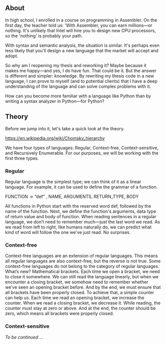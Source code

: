 ## About

In high school, I enrolled in a course on programming in Assembler. On the first day, the teacher told us: 'With Assembler, you can earn millions—or nothing. It's unlikely that Intel will hire you to design new CPU processors, so the 'nothing' is probably your path.

With syntax and semantic analysis, the situation is similar. It's perhaps even less likely that you'll design a new language that the market will accept and adopt.

So why am I reopening my thesis and reworking it? Maybe because it makes me happy—and yes, I do have fun. That could be it. But the answer is different and simpler: knowledge. By rewriting my thesis code in a new language, I can prove to myself (and to potential clients) that I have a deep understanding of the language and can solve complex problems with it.

How can you become more familiar with a language like Python than by writing a syntax analyzer in Python—for Python? 

## Theory

Before we jump into it, let's take a quick look at the theory.

https://en.wikipedia.org/wiki/Chomsky_hierarchy

We have four types of languages: Regular, Context-free, Context-sensitive, and Recursively Enumerable. For our purposes, we will be working with the first three types.

### Regular 
Regular language is the simplest type; we can think of it as a linear language. For example, it can be used to define the grammar of a function.

FUNCTION →  “def” , NAME, ARGUMENTS, RETURN_TYPE, BODY

All functions in Python start with the reserved word def, followed by the name of the function. Next, we define the function's arguments, data type of return value and body of function. When reading sentences in a regular language, we don’t need to remember much—just the last word we read. As we read from left to right, like humans naturally do, we can predict what kind of word will follow the one we've just read. No surprises.

### Context-free 
  Context-free languages are an extension of regular languages. This means all regular languages are also context-free, but the reverse is not true. Some context-free languages do not belong to the category of regular languages.
  What’s new? Mathematical brackets. Each time we open a bracket, we need to close it somewhere. We can still read the language linearly, but when we encounter a closing bracket, we somehow need to remember whether we’ve seen an opening bracket before. And by the end, we must ensure that all brackets have been properly closed.
  To achieve that, a simple counter can help us. Each time we read an opening bracket, we increase the counter. When we read a closing bracket, we decrease it. While reading, the counter must stay at zero or above. And at the end, the counter should be zero, which means all brackets were properly closed.

### Context-sensitive 

  *To be continued ...*